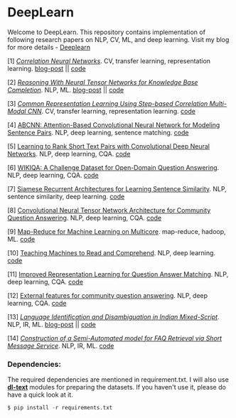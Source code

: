 # DeepLearn

Welcome to DeepLearn. This repository contains implementation of following research papers on NLP, CV, ML, and deep learning. Visit my blog for more details - [Deeplearn](http://deeplearn-ai.com/deeplearn/)

[1] [*Correlation Neural Networks*](http://arxiv.org/pdf/1504.07225.pdf). CV, transfer learning, representation learning.  [blog-post](http://deeplearn-ai.com/2017/05/24/common-representation-learning-using-deep-corrnet/) || [code](https://github.com/GauravBh1010tt/DeepLearn/tree/master/CorrNet)

[2] [*Reasoning With Neural Tensor Networks for Knowledge Base Completion*](http://nlp.stanford.edu/pubs/SocherChenManningNg_NIPS2013.pdf). NLP, ML. [blog-post](http://deeplearn-ai.com/2017/11/21/neural-tensor-network-exploring-relations-among-text-entities/) || [code](http://github.com/GauravBh1010tt/DeepLearn/tree/master/neural%20tensor%20network)

[3] [*Common Representation Learning Using Step-based Correlation Multi-Modal CNN*](http://arxiv.org/abs/1711.00003). CV, transfer learning, representation learning. [code](https://github.com/GauravBh1010tt/DeepLearn/tree/master/corrMCNN)

[4]  [ABCNN: Attention-Based Convolutional Neural Network for Modeling Sentence Pairs](https://arxiv.org/pdf/1512.05193.pdf). NLP, deep learning, sentence matching. [code](https://github.com/GauravBh1010tt/DeepLearn/tree/master/Attention_Based_CNN%20(ABCNN))

[5] [Learning to Rank Short Text Pairs with Convolutional Deep Neural Networks](http://citeseerx.ist.psu.edu/viewdoc/download?doi=10.1.1.723.6492&rep=rep1&type=pdf). NLP, deep learning, CQA. [code](http://github.com/GauravBh1010tt/DeepLearn/tree/master/TrecQA_CNN%2BSim)

[6] [WIKIQA: A Challenge Dataset for Open-Domain Question Answering](http://aclweb.org/anthology/D15-1237). NLP, deep learning, CQA. [code](http://github.com/GauravBh1010tt/DeepLearn/tree/master/WikiQA_CNN%2BFeat)

[7] [Siamese Recurrent Architectures for Learning Sentence Similarity](http://www.mit.edu/~jonasm/info/MuellerThyagarajan_AAAI16.pdf). NLP, sentence similarity, deep learning. [code](https://github.com/GauravBh1010tt/DeepLearn/tree/master/MaLSTM%20(Siamese))

[8] [Convolutional Neural Tensor Network Architecture for Community Question Answering](https://www.ijcai.org/Proceedings/15/Papers/188.pdf). NLP, deep learning, CQA. [code](https://github.com/GauravBh1010tt/DeepLearn/tree/master/convolution%20neural%20tensor%20network)

[9] [Map-Reduce for Machine Learning on Multicore](http://papers.nips.cc/paper/3150-map-reduce-for-machine-learning-on-multicore.pdf). map-reduce, hadoop, ML. [code](https://github.com/GauravBh1010tt/Deep-Cloud)

[10] [Teaching Machines to Read and Comprehend](https://arxiv.org/pdf/1506.03340.pdf). NLP, deep learning. [code](https://github.com/GauravBh1010tt/DeepLearn/tree/master/Attention_recurrent_models)

[11] [Improved Representation Learning for Question Answer Matching](http://www.aclweb.org/anthology/P16-1044). NLP, deep learning, CQA. [code](https://github.com/GauravBh1010tt/DeepLearn/tree/master/Attention_recurrent_models)

[12] [External features for community question answering](http://maroo.cs.umass.edu/getpdf.php?id=1281). NLP, deep learning, CQA. [code](http://github.com/GauravBh1010tt/DeepLearn/tree/master/WikiQA_CNN%2BFeat)

[13] [*Language Identification and Disambiguation in Indian Mixed-Script*](http://link.springer.com/chapter/10.1007%2F978-3-319-28034-9_14). NLP, IR, ML. [blog-post](http://deeplearn.school.blog/2016/12/17/auto-correction-for-transliterated-queries/) || [code](http://github.com/GauravBh1010tt/Auto-correction-for-transliterated-queries)

[14] [*Construction of a Semi-Automated model for FAQ Retrieval via Short Message Service*](http://dl.acm.org/citation.cfm?doid=2838706.2838717). NLP, IR, ML. [code](http://github.com/GauravBh1010tt/Auto-correction-for-transliterated-queries/tree/master/bi-gram%20markov%20model)

### Dependencies:
The required dependencies are mentioned in requirement.txt. I will also use **[dl-text](https://github.com/GauravBh1010tt/DL-text)** modules for preparing the datasets. If you haven't use it, please do have a quick look at it. 

```python
$ pip install -r requirements.txt
```
